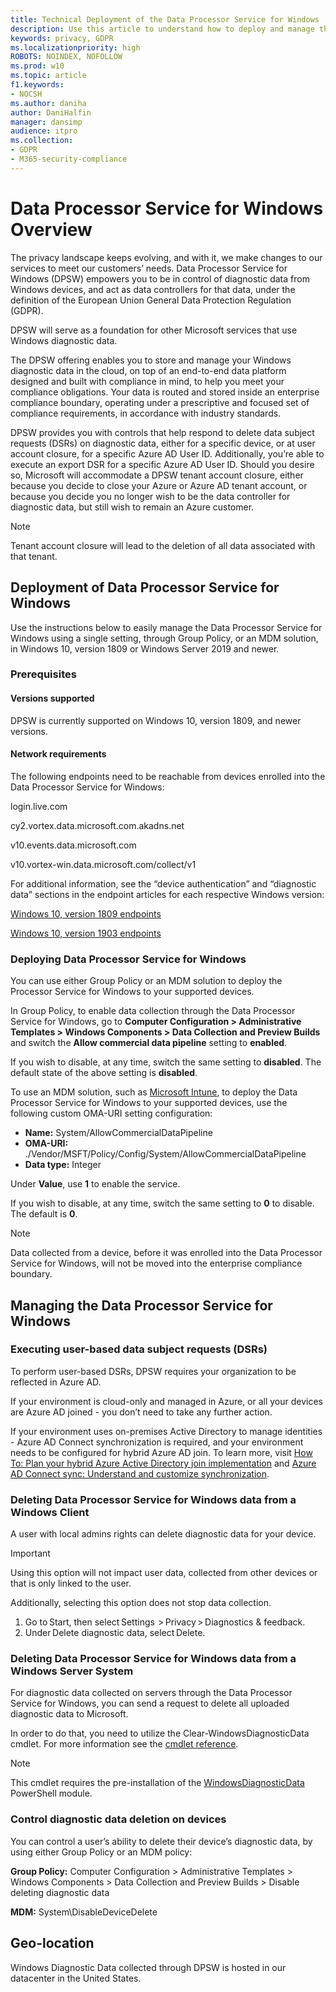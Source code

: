 ```yaml
---
title: Technical Deployment of the Data Processor Service for Windows 
description: Use this article to understand how to deploy and manage the Data Processor Service for Windows.
keywords: privacy, GDPR
ms.localizationpriority: high
ROBOTS: NOINDEX, NOFOLLOW
ms.prod: w10
ms.topic: article
f1.keywords:
- NOCSH
ms.author: daniha
author: DaniHalfin
manager: dansimp
audience: itpro
ms.collection: 
- GDPR
- M365-security-compliance
---
```


# Data Processor Service for Windows Overview 

The privacy landscape keeps evolving, and with it, we make changes to our services to meet our customers’ needs. 
Data Processor Service for Windows (DPSW) empowers you to be in control of diagnostic data from Windows devices, and act as data controllers for that data, under the definition of the European Union General Data Protection Regulation (GDPR). 

DPSW will serve as a foundation for other Microsoft services that use Windows diagnostic data. 

The DPSW offering enables you to store and manage your Windows diagnostic data in the cloud, on top of an end-to-end data platform designed and built with compliance in mind, to help you meet your compliance obligations. 
Your data is routed and stored inside an enterprise compliance boundary, operating under a prescriptive and focused set of compliance requirements, in accordance with industry standards. 

DPSW provides you with controls that help respond to delete data subject requests (DSRs) on diagnostic data, either for a specific device, or at user account closure, for a specific Azure AD User ID. Additionally, you’re able to execute an export DSR for a specific Azure AD User ID. 
Should you desire so, Microsoft will accommodate a DPSW tenant account closure, either because you decide to close your Azure or Azure AD tenant account, or because you decide you no longer wish to be the data controller for diagnostic data, but still wish to remain an Azure customer. 

>[!Note]
>Tenant account closure will lead to the deletion of all data associated with that tenant. 

## Deployment of Data Processor Service for Windows
Use the instructions below to easily manage the Data Processor Service for Windows using a single setting, through Group Policy, or an MDM solution, in Windows 10, version 1809 or Windows Server 2019 and newer. 

### Prerequisites 
#### Versions supported 
DPSW is currently supported on Windows 10, version 1809, and newer versions.

#### Network requirements 
The following endpoints need to be reachable from devices enrolled into the Data Processor Service for Windows:
 
 login.live.com

 cy2.vortex.data.microsoft.com.akadns.net 

 v10.events.data.microsoft.com 

 v10.vortex-win.data.microsoft.com/collect/v1 

For additional information, see the “device authentication” and “diagnostic data” sections in the endpoint articles for each respective Windows version: 

[Windows 10, version 1809 endpoints](https://docs.microsoft.com/windows/privacy/manage-windows-1809-endpoints)

[Windows 10, version 1903 endpoints](https://docs.microsoft.com/windows/privacy/manage-windows-1903-endpoints)

### Deploying Data Processor Service for Windows
You can use either Group Policy or an MDM solution to deploy the Processor Service for Windows to your supported devices.

In Group Policy, to enable data collection through the Data Processor Service for Windows, go to **Computer Configuration > Administrative Templates > Windows Components > Data Collection and Preview Builds** and switch the **Allow commercial data pipeline** setting to **enabled**. 

If you wish to disable, at any time, switch the same setting to **disabled**. The default state of the above setting is **disabled**.

To use an MDM solution, such as [Microsoft Intune](https://docs.microsoft.com/intune/custom-settings-windows-10), to deploy the Data Processor Service for Windows to your supported devices, use the following custom OMA-URI setting configuration:

- **Name:** System/AllowCommercialDataPipeline 
- **OMA-URI:** ./Vendor/MSFT/Policy/Config/System/AllowCommercialDataPipeline 
- **Data type:** Integer 

Under **Value**, use **1** to enable the service. 

If you wish to disable, at any time, switch the same setting to **0** to disable. The default is **0**. 

>[!Note]
>Data collected from a device, before it was enrolled into the Data Processor Service for Windows, will not be moved into the enterprise compliance boundary. 

## Managing the Data Processor Service for Windows 
### Executing user-based data subject requests (DSRs) 
To perform user-based DSRs, DPSW requires your organization to be reflected in Azure AD. 

If your environment is cloud-only and managed in Azure, or all your devices are Azure AD joined - you don’t need to take any further action. 

If your environment uses on-premises Active Directory to manage identities - Azure AD Connect synchronization is required, and your environment needs to be configured for hybrid Azure AD join. 
To learn more, visit [How To: Plan your hybrid Azure Active Directory join implementation](https://docs.microsoft.com/azure/active-directory/devices/hybrid-azuread-join-plan) and [Azure AD Connect sync: Understand and customize synchronization](https://docs.microsoft.com/azure/active-directory/hybrid/how-to-connect-sync-whatis). 

### Deleting Data Processor Service for Windows data from a Windows Client 
A user with local admins rights can delete diagnostic data for your device.

>[!Important] 
>Using this option will not impact user data, collected from other devices or that is only linked to the user. 

Additionally, selecting this option does not stop data collection. 
1. Go to Start, then select Settings  > Privacy > Diagnostics & feedback. 
2. Under Delete diagnostic data, select Delete. 

### Deleting Data Processor Service for Windows data from a Windows Server System  
For diagnostic data collected on servers through the Data Processor Service for Windows, you can send a request to delete all uploaded diagnostic data to Microsoft. 

In order to do that, you need to utilize the Clear-WindowsDiagnosticData cmdlet. For more information see the [cmdlet reference](https://docs.microsoft.com/powershell/module/windowsdiagnosticdata/clear-windowsdiagnosticdata?view=win10-ps).  

>[!Note]
>This cmdlet requires the pre-installation of the [WindowsDiagnosticData](https://www.powershellgallery.com/packages/WindowsDiagnosticData) PowerShell module.

### Control diagnostic data deletion on devices 
You can control a user’s ability to delete their device’s diagnostic data, by using either Group Policy or an MDM policy: 

**Group Policy:** Computer Configuration > Administrative Templates > Windows Components > Data Collection and Preview Builds > Disable deleting diagnostic data 

**MDM:** System\DisableDeviceDelete 

## Geo-location 
Windows Diagnostic Data collected through DPSW is hosted in our datacenter in the United States.  

